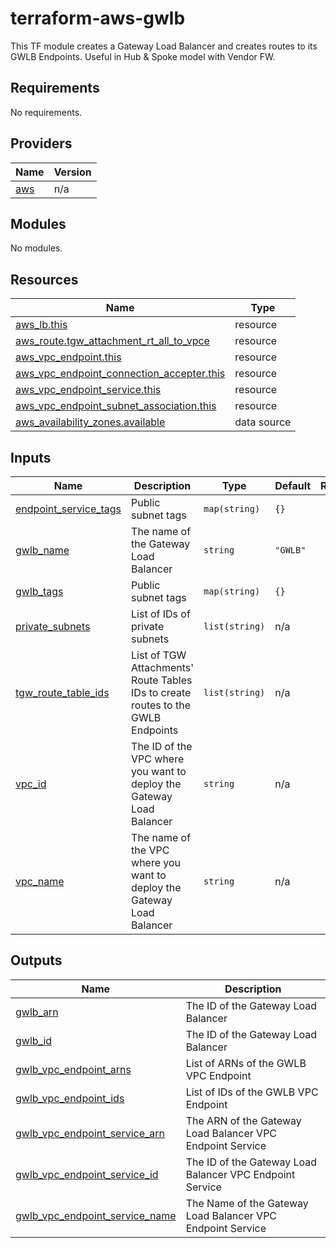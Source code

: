 # terraform-aws-gwlb
This TF module creates a Gateway Load Balancer and creates routes to its GWLB Endpoints. Useful in Hub &amp; Spoke model with Vendor FW.

<!-- BEGIN_TF_DOCS -->
## Requirements

No requirements.

## Providers

| Name | Version |
|------|---------|
| <a name="provider_aws"></a> [aws](#provider\_aws) | n/a |

## Modules

No modules.

## Resources

| Name | Type |
|------|------|
| [aws_lb.this](https://registry.terraform.io/providers/hashicorp/aws/latest/docs/resources/lb) | resource |
| [aws_route.tgw_attachment_rt_all_to_vpce](https://registry.terraform.io/providers/hashicorp/aws/latest/docs/resources/route) | resource |
| [aws_vpc_endpoint.this](https://registry.terraform.io/providers/hashicorp/aws/latest/docs/resources/vpc_endpoint) | resource |
| [aws_vpc_endpoint_connection_accepter.this](https://registry.terraform.io/providers/hashicorp/aws/latest/docs/resources/vpc_endpoint_connection_accepter) | resource |
| [aws_vpc_endpoint_service.this](https://registry.terraform.io/providers/hashicorp/aws/latest/docs/resources/vpc_endpoint_service) | resource |
| [aws_vpc_endpoint_subnet_association.this](https://registry.terraform.io/providers/hashicorp/aws/latest/docs/resources/vpc_endpoint_subnet_association) | resource |
| [aws_availability_zones.available](https://registry.terraform.io/providers/hashicorp/aws/latest/docs/data-sources/availability_zones) | data source |

## Inputs

| Name | Description | Type | Default | Required |
|------|-------------|------|---------|:--------:|
| <a name="input_endpoint_service_tags"></a> [endpoint\_service\_tags](#input\_endpoint\_service\_tags) | Public subnet tags | `map(string)` | `{}` | no |
| <a name="input_gwlb_name"></a> [gwlb\_name](#input\_gwlb\_name) | The name of the Gateway Load Balancer | `string` | `"GWLB"` | no |
| <a name="input_gwlb_tags"></a> [gwlb\_tags](#input\_gwlb\_tags) | Public subnet tags | `map(string)` | `{}` | no |
| <a name="input_private_subnets"></a> [private\_subnets](#input\_private\_subnets) | List of IDs of private subnets | `list(string)` | n/a | yes |
| <a name="input_tgw_route_table_ids"></a> [tgw\_route\_table\_ids](#input\_tgw\_route\_table\_ids) | List of TGW Attachments' Route Tables IDs to create routes to the GWLB Endpoints | `list(string)` | n/a | yes |
| <a name="input_vpc_id"></a> [vpc\_id](#input\_vpc\_id) | The ID of the VPC where you want to deploy the Gateway Load Balancer | `string` | n/a | yes |
| <a name="input_vpc_name"></a> [vpc\_name](#input\_vpc\_name) | The name of the VPC where you want to deploy the Gateway Load Balancer | `string` | n/a | yes |

## Outputs

| Name | Description |
|------|-------------|
| <a name="output_gwlb_arn"></a> [gwlb\_arn](#output\_gwlb\_arn) | The ID of the Gateway Load Balancer |
| <a name="output_gwlb_id"></a> [gwlb\_id](#output\_gwlb\_id) | The ID of the Gateway Load Balancer |
| <a name="output_gwlb_vpc_endpoint_arns"></a> [gwlb\_vpc\_endpoint\_arns](#output\_gwlb\_vpc\_endpoint\_arns) | List of ARNs of the GWLB VPC Endpoint |
| <a name="output_gwlb_vpc_endpoint_ids"></a> [gwlb\_vpc\_endpoint\_ids](#output\_gwlb\_vpc\_endpoint\_ids) | List of IDs of the GWLB VPC Endpoint |
| <a name="output_gwlb_vpc_endpoint_service_arn"></a> [gwlb\_vpc\_endpoint\_service\_arn](#output\_gwlb\_vpc\_endpoint\_service\_arn) | The ARN of the Gateway Load Balancer VPC Endpoint Service |
| <a name="output_gwlb_vpc_endpoint_service_id"></a> [gwlb\_vpc\_endpoint\_service\_id](#output\_gwlb\_vpc\_endpoint\_service\_id) | The ID of the Gateway Load Balancer VPC Endpoint Service |
| <a name="output_gwlb_vpc_endpoint_service_name"></a> [gwlb\_vpc\_endpoint\_service\_name](#output\_gwlb\_vpc\_endpoint\_service\_name) | The Name of the Gateway Load Balancer VPC Endpoint Service |
<!-- END_TF_DOCS -->